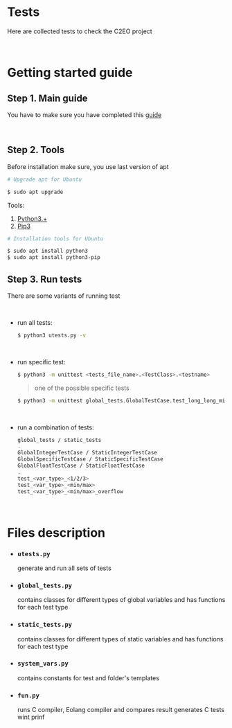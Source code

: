 # Tests
Here are collected tests to check the C2EO project

&nbsp;
# Getting started guide


## Step 1. Main guide
You have to make sure you have completed this [guide](https://github.com/polystat/c2eo#2-build-llvm--clang)

&nbsp;
## Step 2. Tools

Before installation make sure, you use last version of apt

```bash
# Upgrade apt for Ubuntu

$ sudo apt upgrade
```

Tools:

1. [Python3.+](https://www.python.org/downloads/)
2. [Pip3](https://pypi.org/project/pip/#files)

```bash
# Installation tools for Ubuntu

$ sudo apt install python3
$ sudo apt install python3-pip
```

## Step 3. Run tests
There are some variants of running test

&nbsp;
* run all tests:

  ```bash
  $ python3 utests.py -v
  ```
&nbsp;
* run specific test:

    ```bash
    $ python3 -m unittest <tests_file_name>.<TestClass>.<testname>
    ```

    > one of the possible specific tests
    ```bash
    $ python3 -m unittest global_tests.GlobalTestCase.test_long_long_min
    ```

&nbsp;
* run a combination of tests:

    ```bash
    global_tests / static_tests
    .
    GlobalIntegerTestCase / StaticIntegerTestCase
    GlobalSpecificTestCase / StaticSpecificTestCase
    GlobalFloatTestCase / StaticFloatTestCase
    .
    test_<var_type>_<1/2/3>
    test_<var_type>_<min/max>
    test_<var_type>_<min/max>_overflow
    ```


&nbsp;
# Files description

* ### `utests.py`
  generate and run all sets of tests

* ### `global_tests.py`
  contains classes for different types of global variables
and has functions for each test type

* ### `static_tests.py`
  contains classes for different types of static variables
and has functions for each test type

* ### `system_vars.py`
  contains constants for test and folder's templates

* ### `fun.py`
  runs C compiler, Eolang compiler and compares result 
generates C tests wint prinf

